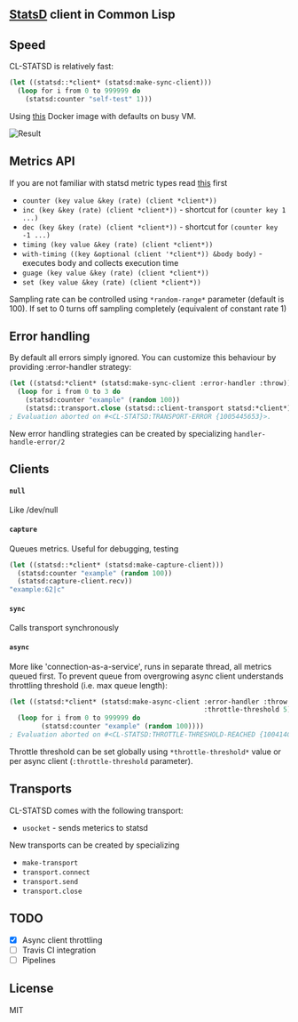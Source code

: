 ## [StatsD](https://github.com/etsy/statsd) client in Common Lisp

## Speed
CL-STATSD is relatively fast:

```lisp
(let ((statsd::*client* (statsd:make-sync-client)))
  (loop for i from 0 to 999999 do
    (statsd:counter "self-test" 1)))
```

Using [this](https://github.com/hopsoft/docker-graphite-statsd) Docker image with defaults
on busy VM.

![Result](http://i.imgur.com/mrBf35w.png)

## Metrics API

If you are not familiar with statsd metric types read [this](https://github.com/etsy/statsd/blob/master/docs/metric_types.md) first

- `counter (key value &key (rate) (client *client*))`
- `inc (key &key (rate) (client *client*))` - shortcut for `(counter key 1 ...)`
- `dec (key &key (rate) (client *client*))` - shortcut for `(counter key -1 ...)`
- `timing (key value &key (rate) (client *client*))`
- `with-timing ((key &optional (client '*client*)) &body body)` - executes body and collects execution time
- `guage (key value &key (rate) (client *client*))`
- `set (key value &key (rate) (client *client*))`

Sampling rate can be controlled using `*random-range*` parameter (default is 100). If set to 0 turns off sampling completely (equivalent of constant rate 1) 

## Error handling
By default all errors simply ignored. You can customize this behaviour 
by providing :error-handler strategy:
```lisp
(let ((statsd:*client* (statsd:make-sync-client :error-handler :throw)))
  (loop for i from 0 to 3 do
    (statsd:counter "example" (random 100))
    (statsd::transport.close (statsd::client-transport statsd:*client*))))
; Evaluation aborted on #<CL-STATSD:TRANSPORT-ERROR {1005445653}>.
```
New error handling strategies can be created by specializing `handler-handle-error/2`

## Clients
#### `null`
Like /dev/null
#### `capture`
Queues metrics. Useful for debugging, testing
```lisp
(let ((statsd::*client* (statsd:make-capture-client)))
  (statsd:counter "example" (random 100))
  (statsd:capture-client.recv))
"example:62|c"
```
#### `sync`
Calls transport synchronously
#### `async` 
More like 'connection-as-a-service', runs in separate thread, all metrics queued first. To prevent queue from overgrowing async client understands throttling threshold (i.e. max queue length):
```lisp
(let ((statsd:*client* (statsd:make-async-client :error-handler :throw
                                                 :throttle-threshold 5)))
  (loop for i from 0 to 999999 do
        (statsd:counter "example" (random 100))))
; Evaluation aborted on #<CL-STATSD:THROTTLE-THRESHOLD-REACHED {100414CEF3}>.
```
Throttle threshold can be set globally using `*throttle-threshold*` value or per async client (`:throttle-threshold` parameter).

## Transports
CL-STATSD comes with the following transport:
- `usocket` - sends meterics to statsd

New transports can be created by specializing
- `make-transport`
- `transport.connect`
- `transport.send`
- `transport.close`


## TODO
- [x] Async client throttling
- [ ] Travis CI integration
- [ ] Pipelines

## License
MIT
